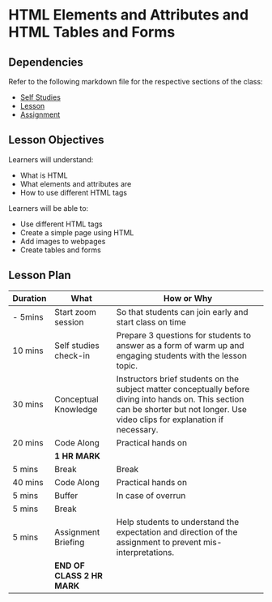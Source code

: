 # HTML Elements and Attributes and HTML Tables and Forms

## Dependencies

Refer to the following markdown file for the respective sections of the class:
- [Self Studies](./studies.md)
- [Lesson](./lesson.md)
- [Assignment](./assignment.md)

## Lesson Objectives

Learners will understand:
- What is HTML
- What elements and attributes are
- How to use different HTML tags

Learners will be able to:
- Use different HTML tags
- Create a simple page using HTML
- Add images to webpages
- Create tables and forms


## Lesson Plan

|Duration|What|How or Why|
|--------|-----|-------|
|- 5mins |Start zoom session|So that students can join early and start class on time|
|10 mins|Self studies check-in|Prepare 3 questions for students to answer as a form of warm up and engaging students with the lesson topic.|
|30 mins|Conceptual Knowledge| Instructors brief students on the subject matter conceptually before diving into hands on. This section can be shorter but not longer. Use video clips for explanation if necessary.|
|20 mins|Code Along| Practical hands on|
||**1 HR MARK**|
|5 mins|Break|Break|
|40 mins|Code Along| Practical hands on|
|5 mins|Buffer|In case of overrun|
|5 mins|Break||
|5 mins|Assignment Briefing|Help students to understand the expectation and direction of the assignment to prevent mis-interpretations.|
||**END OF CLASS 2 HR MARK**|


